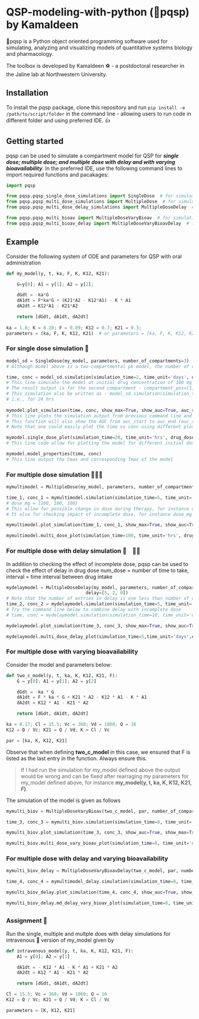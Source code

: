 # QSP-modeling-with-python (:pill:pqsp) by Kamaldeen

:pill:pqsp is a Python object oriented programming software used for simulating, analyzing and visualizing models of quantitative systems biology and pharmacology.

The toolbox is developed by Kamaldeen :soccer: - a postdoctoral researcher in the Jaline lab at Northwestern University.

## Installation
To install the pqsp package, clone this repository and run 
`pip install -e /path/to/script/folder`
in the command line - allowing users to run code in different folder and using preferred IDE. :+1:

## Getting started
pqsp can be used to simulate a compartment model for QSP for ***single dose; multiple dose; and multiple dose with delay and with varying bioavailability***. In the preferred IDE, use the following command lines to import required functions and pacakages:
``` Python
import pqsp

from pqsp.pqsp_single_dose_simulations import SingleDose  # for simulation and plots of model with single dose
from pqsp.pqsp_multi_dose_simulations import MultipleDose  # for simulation and plots of model with multiple dose
from pqsp.pqsp_multi_dose_delay_simulations import MultipleDoseDelay  # for simulation and plots of model with multiple dose with delay

from pqsp.pqsp_multi_bioav import MultipleDoseVaryBioav  # for simulation and plots of model with varying bioavailability
from pqsp.pqsp_multi_bioav_delay import MultipleDoseVaryBioavDelay  # for simulation and plots of model with delay and varying bioavailability
```

## Example
Consider the following system of ODE and parameters for QSP with oral administration
``` Python
def my_model(y, t, ka, F, K, K12, K21):

    G=y[0]; A1 = y[1]; A2 = y[2]; 

    dGdt = -ka*G
    dA1dt = F*ka*G + (K21*A2 - K12*A1) - K * A1
    dA2dt = K12*A1 - K21*A2

    return [dGdt, dA1dt, dA2dt]
    
ka = 1.8; K = 0.28; F = 0.89; K12 = 0.7; K21 = 0.3;
parameters = (ka, F, K, K12, K21)  # or parameters = [ka, F, K, K12, K21]
``` 

### For single dose simulation :pill:

```Python
model_sd = SingleDose(my_model, parameters, number_of_compartments=3)  
# Although model above is a two-compartmental pk model, the number of compartment defined in the simulation is the number of ODE equations defined in the model

time, conc = model_sd.simulation(simulation_time=2, time_unit='days', dose_mg=[100], compartment_pos=[1])
# This line simulate the model at initial drug concentration of 100 mg for 2 days 
# The result output is for the second compartment - compartment_pos=[1]: remember Python counts from 0
# This simulation also be written as - model_sd.simulation(simulation_time=24, time_unit='hrs', dose_mg=[100], compartment_pos=[1])
# i.e., for 24 hrs
    
mymodel.plot_simulation(time, conc, show_max=True, show_auc=True, auc_start=2, auc_end=30)
# This line plots the simulation output from previous command line and will show (if show_max = True) the Cmax (and corresponding tmax)
# This function will also show the AUC from auc_start to auc_end (auc_start = 0 and auc_start = 'inf' if not indicated)
# Note that one could easily plot the time vs conc using different plot function

mymodel.single_dose_plot(simulation_time=20, time_unit='hrs', drug_doses=[100, 400, 800], compartment_pos=[0, 1, 2], figsize=(16,8))
# This line code allow for plotting the model for different initial doses and for different compartments of the model

mymodel.model_properties(time, conc)
# This line output the Cmax and corresponding Tmax of the model
```

### For multiple dose simulation :pill::pill::pill:

```Python
mymultimodel = MultipleDose(my_model, parameters, number_of_compartments=3, number_of_dose=3, interval=24)

time_1, conc_1 = mymultimodel.simulation(simulation_time=5, time_unit='days', dose_mg=[100], compartment_pos=[2])
# dose_mg = [100, 100, 100}
# This allow for possible change in dose during therapy, for instance dose_mg = [100, 75, 100]
# It also for checking impact of incomplete dose, for instance dose_mg = [100, 0, 100]

mymultimodel.plot_simulation(time_1, conc_1, show_max=True, show_auc=True)

mymultimodel.multi_dose_plot(simulation_time=100, time_unit='hrs', drug_doses=[100, 400, 800],compartment_pos=range(3),figsize=(14,9))
```

### For multiple dose with delay simulation :pill: &nbsp;&nbsp; :pill::pill:
In addition to checking the effect of incomplete dose, pqsp can be used to check the effect of delay in drug dose
num_dose = number of time to take, interval = time interval between drug intake 

```Python
mydelaymodel = MultipleDoseDelay(my_model, parameters, number_of_compartments=3, number_of_dose=4, interval=24, 
                              delay=[5, 2, 0])
# Note that the number of entries in delay is one less than number of dose. This is because delay is expected to start only after the first dose is taken
time_2, conc_2 = mydelaymodel.simulation(simulation_time=5, time_unit='days', dose_mg=[150], compartment_pos=[1])
# Try the command line below to combine delay with incomplete dose                               
# time, conc = mydelaymodel.simulation(simulation_time=10, time_unit='days', dose_mg=[100, 150, 0, 100], compartment_pos=[1])

mydelaymodel.plot_simulation(time_3, conc_3, show_max=True, show_auc=True)

mydelaymodel.multi_dose_delay_plot(simulation_time=5,time_unit='days',drug_doses=[100, 400, 800],compartment_pos=range(3),figsize=(16,12))
```

### For multiple dose with varying bioavailability
Consider the model and parameters below:
```Python
def two_c_model(y, t, ka, K, K12, K21, F):
    G = y[0]; A1 = y[1]; A2 = y[2]

    dGdt = -ka * G
    dA1dt = F * ka * G + K21 * A2 - K12 * A1 - K * A1
    dA2dt = K12 * A1 - K21 * A2

    return [dGdt, dA1dt, dA2dt]

ka = 0.17; Cl = 15.5; Vc = 368; Vd = 1060; Q = 16
K12 = Q / Vc; K21 = Q / Vd; K = Cl / Vc

par = [ka, K, K12, K21]
```
Observe that when defining **two_c_model** in this case, we ensured that F is listed as the last entry in the function.
Always ensure this.
> If I had run the simulation for my_model defined above the output would be wrong and can be fixed after rearraging my parameters for my_model defined above, for instance **my_model(y, t, ka, K, K12, K21, _F_)**.

The simulation of the model is given as follows

```Python
mymulti_biov = MultipleDoseVaryBioav(two_c_model, par, number_of_compartments=3, number_of_dose=4, interval=24, bioav=[1, 0.51, 0.41, 0.6])

time_3, conc_3 = mymulti_biov.simulation(simulation_time=8, time_unit='days', dose_mg=[100], compartment_pos=[1])

mymulti_biov.plot_simulation(time_3, conc_3, show_auc=True, show_max=True)

mymulti_biov.multi_dose_vary_bioav_plot(simulation_time=8, time_unit='days', drug_doses=[10,20,30], compartment_pos=[0,1,2], figsize=(12,8))
```

### For multiple dose with delay and varying bioavailability

```Python
mymulti_biov_delay = MultipleDoseVaryBioavDelay(two_c_model, par, number_of_compartments=3, number_of_dose=4, interval=24, delay=[6,3,0], bioav=[1, 0.7, 0.9, 0.4])

time_4, conc_4 = mymultimodel_delay.simulation(simulation_time=8, time_unit='days', dose_mg=[100])

mymulti_biov_delay.plot_simulation(time_4, conc_4, show_auc=True, show_max=True)

mymulti_biov_delay.md_delay_vary_bioav_plot(simulation_time=8, time_unit='days', drug_doses=[100, 200, 400], compartment_pos=[0,1,2], figsize=(12,8))
```

##

### Assignment :syringe:
Run the single, multiple and multple does with delay simulations for intravenous :syringe: version of my_model given by

```python
def intravenous_model(y, t, ka, K, K12, K21, F):
    A1 = y[0]; A2 = y[1]

    dA1dt = - K12 * A1 - K * A1 + K21 * A2
    dA2dt = K12 * A1 - K21 * A2

    return [dGdt, dA1dt, dA2dt]

Cl = 15.5; Vc = 368; Vd = 1060; Q = 16
K12 = Q / Vc; K21 = Q / Vd; K = Cl / Vc

parameters = [K, K12, K21]
```
